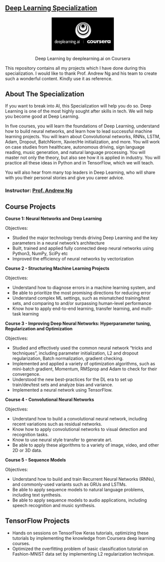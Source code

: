 ## [Deep Learning Specialization](https://www.coursera.org/specializations/deep-learning)

<p align="center"><img width="40%" src="zIcons/logo.png" /></p>

<p align="center">Deep Learning by deeplearning.ai on Coursera</p> 
This repository contains all my projects which I have done during this specialization. I would like to thank Prof. Andrew Ng and his team to create such a wonderful content. Kindly use it as reference.

## About The Specialization
If you want to break into AI, this Specialization will help you do so. Deep Learning is one of the most highly sought after skills in tech. We will help you become good at Deep Learning.

In five courses, you will learn the foundations of Deep Learning, understand how to build neural networks, and learn how to lead successful machine learning projects. You will learn about Convolutional networks, RNNs, LSTM, Adam, Dropout, BatchNorm, Xavier/He initialization, and more. You will work on case studies from healthcare, autonomous driving, sign language reading, music generation, and natural language processing. You will master not only the theory, but also see how it is applied in industry. You will practice all these ideas in Python and in TensorFlow, which we will teach.

You will also hear from many top leaders in Deep Learning, who will share with you their personal stories and give you career advice.

### Instructor: [Prof. Andrew Ng](https://www.coursera.org/instructor/andrewng)

## Course Projects
**Course 1: Neural Networks and Deep Learning**

Objectives:

  * Studied the major technology trends driving Deep Learning and the key parameters in a neural network’s architecture
  * Built, trained and applied fully connected deep neural networks using Python3, NumPy, SciPy etc
  * Improved the efficiency of neural networks by vectorization

**Course 2 - Structuring Machine Learning Projects**

Objectives:

 * Understand how to diagnose errors in a machine learning system, and 
 * Be able to prioritize the most promising directions for reducing error
 * Understand complex ML settings, such as mismatched training/test sets, and comparing to and/or surpassing human-level performance
 * Know how to apply end-to-end learning, transfer learning, and multi-task learning

**Course 3 - Improving Deep Neural Networks: Hyperparameter tuning, Regularization and Optimization**

Objectives:

 * Studied and effectively used the common neural network “tricks and techniques”, including parameter initialization, L2 and dropout regularization, Batch normalization, gradient checking.
 * Implemented and applied a variety of optimization algorithms, such as mini-batch gradient, Momentum, RMSprop and Adam to check for their convergence.
 * Understood the new best-practices for the DL era to set up train/dev/test sets and analyze bias and variance. 
 * Implemented a neural network using TensorFlow.

**Course 4 - Convolutional Neural Networks**

Objectives:

 * Understand how to build a convolutional neural network, including recent variations such as residual networks.
 * Know how to apply convolutional networks to visual detection and recognition tasks.
 * Know to use neural style transfer to generate art.
 * Be able to apply these algorithms to a variety of image, video, and other 2D or 3D data.

**Course 5 - Sequence Models**

  Objectives:
  
   * Understand how to build and train Recurrent Neural Networks (RNNs), and commonly-used variants such as GRUs and LSTMs.
   * Be able to apply sequence models to natural language problems, including text synthesis. 
   * Be able to apply sequence models to audio applications, including speech recognition and music synthesis.
  
## TensorFlow Projects
* Hands on sessions on TensorFlow Keras tutorials, optimizing these tutorials by implementing the knowledge from Coursera deep learning courses. 
* Optimized the overfitting problem of basic classification tutorial on Fashion-MNIST data set by implementing L2 regularization technique.
